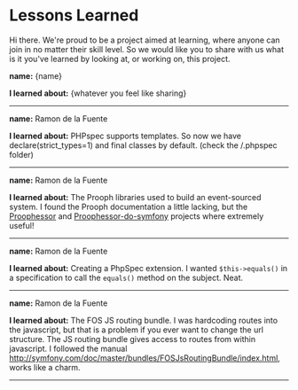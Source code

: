 Lessons Learned
===============

Hi there. We're proud to be a project aimed at learning, where anyone can join in 
no matter their skill level. So we would like you to share with us what is it you've
learned by looking at, or working on, this project.

**name:** {name}

**I learned about:**
{whatever you feel like sharing}

---

**name:** Ramon de la Fuente

**I learned about:** 
PHPspec supports templates. So now we have declare(strict_types=1) and final classes by default.
(check the /.phpspec folder)

---

**name:** Ramon de la Fuente

**I learned about:** 
The Prooph libraries used to build an event-sourced system. I found the
Prooph documentation a little lacking, but the [Proophessor](https://github.com/prooph/proophessor)
and [Proophessor-do-symfony](https://github.com/prooph/proophessor-do-symfony) projects where
extremely useful!

---

**name:** Ramon de la Fuente

**I learned about:** Creating a PhpSpec extension. I wanted `$this->equals()` in a specification
to call the `equals()` method on the subject. Neat.

---

**name:** Ramon de la Fuente

**I learned about:** The FOS JS routing bundle. I was hardcoding routes into the javascript,
but that is a problem if you ever want to change the url structure. The JS routing bundle gives
access to routes from within javascript. I followed the manual 
<http://symfony.com/doc/master/bundles/FOSJsRoutingBundle/index.html>, works like a charm.

---

